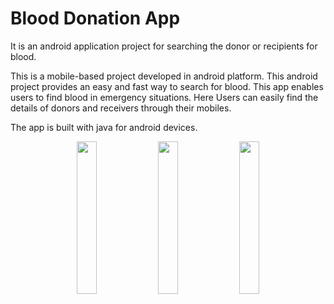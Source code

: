 # Blood Donation App
It is an android application project for searching the donor or recipients for blood.

This is a mobile-based project developed in android platform. This android project provides an easy and fast way to search for blood. This app enables users to find blood in emergency situations. Here Users can easily find the details of donors and receivers through their mobiles.

The app is built with java for android devices.

<p align="center">

 <img src="https://user-images.githubusercontent.com/93969890/211162460-29a52dfd-a057-44ae-85e2-c3083d2e0f80.png" width="25%">
  <img src="https://user-images.githubusercontent.com/93969890/211162485-a20bbb11-9541-4ef9-8957-49d8e985a58c.png" width="25%">
   <img src="https://user-images.githubusercontent.com/93969890/211162501-1328384f-2a36-4d37-9490-1ad9dbee972d.png" width="25%">
</p>
